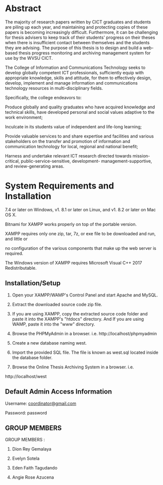 # Abstract

The majority of research papers written by CICT graduates and students are piling up each year, and maintaining and protecting copies of these papers is becoming increasingly difficult. Furthermore, it can be challenging for thesis advisers to keep track of their students' progress on their theses when there is insufficient contact between themselves and the students they are advising. The purpose of this thesis is to design and build a web-based thesis progress monitoring and archiving management system for use by the WVSU CICT.

  
  
  

The College of Information and Communications Technology seeks to develop globally competent ICT professionals, sufficiently equip with appropriate knowledge, skills and attitude, for them to effectively design, develop, implement and manage information and communications technology resources in multi-disciplinary fields.

  

Specifically, the college endeavors to:

  
  

Produce globally and quality graduates who have acquired knowledge and technical skills, have developed personal and social values adaptive to the work environment;

  

Inculcate in its students value of independent and life-long learning;

  

Provide valuable services to and share expertise and facilities and various stakeholders on the transfer and promotion of information and communication technology for local, regional and national benefit;

  

Harness and undertake relevant ICT research directed towards mission-critical, public-service-sensitive, development- management-supportive, and review-generating areas.


# System Requirements and Installation

7.4 or later on Windows, v1. 8.1 or later on Linux, and v1. 8.2 or later on Mac OS X.

Bitnami for XAMPP works properly on top of the portable version.

  

XAMPP requires only one zip, tar, 7z, or exe file to be downloaded and run, and little or

no configuration of the various components that make up the web server is required.

The Windows version of XAMPP requires Microsoft Visual C++ 2017 Redistributable.

## Installation/Setup
1. Open your XAMPP/WAMP's Control Panel and start Apache and MySQL.

2. Extract the downloaded source code zip file.

3. If you are using XAMPP, copy the extracted source code folder and paste it into the XAMPP's "htdocs" directory. And If you are using WAMP, paste it into the "www" directory.

4. Browse the PHPMyAdmin in a browser. i.e. http://localhost/phpmyadmin

5. Create a new database naming west.

6. Import the provided SQL file. The file is known as west.sql located inside the database folder.

7. Browse the Online Thesis Archiving System in a browser. i.e.

http://localhost/west

## Default Admin Access Information
Username: coordinator@gmail.com

Password: password

## GROUP MEMBERS

GROUP MEMBERS :
1. Dion Rey Gemalaya

2. Evelyn Sotela

3. Eden Faith Tagudando

4. Angie Rose Azucena


